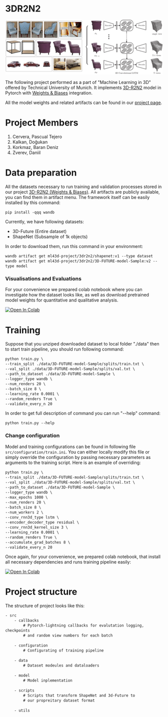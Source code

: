# 3DR2N2
![Overview](overview.png)

The following project performed as a part of "Machine Learning in 3D" offered by Technical University of Munich. It implements [3D-R2N2](http://3d-r2n2.stanford.edu/) model in Pytorch with [Weights & Biases](https://wandb.ai) integration.

All the model weights and related artifacts can be found in our [project page](https://wandb.ai/ml43d-project/3dr2n2).

# Project Members
1. Cervera, Pascual Tejero
2. Kalkan, Doğukan
3. Korkmaz, Baran Deniz
4. Zverev, Daniil

# Data preparation
All the datasets necessary to run training and validation processes stored in our project [3D-R2N2 (Weights & Biases)](https://wandb.ai/ml43d-project/3dr2n2). All artifacts are publicly available, you can find them in artifact menu. The framework itself can be easily installed by this command:  
```shell 
pip install -qqq wandb
```

Currently, we have following datasets:
- 3D-Future (Entire dataset)
- ShapeNet (Subsample of 1k objects)

In order to download them, run this command in your environment:
```shell
wandb artifact get ml43d-project/3dr2n2/shapenet:v1 --type dataset
wandb artifact get ml43d-project/3dr2n2/3D-FUTURE-model-Sample:v2 --type model
```

### Visualisations and Evaluations
For your convenience we prepared colab notebook where you can investigate how the dataset looks like, as well as download pretrained model weights for quantitative and qualitative analysis.  

<a target="_blank" href="https://colab.research.google.com/drive/1XCO8e1KLF6YLCQf4aTOEU7u2m8iPalgp?usp=sharing">
  <img src="https://colab.research.google.com/assets/colab-badge.svg" alt="Open In Colab"/>
</a>

# Training
Suppose that you unziped downloaded dataset to local folder "./data" then to start train pipeline, you should run following command:
```shell
python train.py \
--train_split ./data/3D-FUTURE-model-Sample/splits/train.txt \
--val_split ./data/3D-FUTURE-model-Sample/splits/val.txt \
--path_to_dataset ./data/3D-FUTURE-model-Sample \
--logger_type wandb \
--num_renders 20 \
--batch_size 8 \
--learning_rate 0.0001 \
--random_renders True \
--validate_every_n 20
```

In order to get full description of command you can run "--help" command:
```shell
python train.py --help
```

### Change configuration
Model and training configurations can be found in following file `src/configuration/train.ini`. You can either locally modify this file or simply override the configuration by passing necessary parameters as arguments to the training script. Here is an example of overriding:
```shell
python train.py \
--train_split ./data/3D-FUTURE-model-Sample/splits/train.txt \
--val_split ./data/3D-FUTURE-model-Sample/splits/val.txt \
--path_to_dataset ./data/3D-FUTURE-model-Sample \
--logger_type wandb \
--max_epochs 1000 \
--num_renders 20 \
--batch_size 8 \
--num_workers 2 \
--conv_rnn3d_type lstm \
--encoder_decoder_type residual \
--conv_rnn3d_kernel_size 3 \
--learning_rate 0.0001 \
--random_renders True \
--accumulate_grad_batches 8 \
--validate_every_n 20
```


Once again, for your convenience, we prepared colab notebook, that install all necessary dependencies and runs training pipeline easily:  

<a target="_blank" href="https://colab.research.google.com/drive/1behRYwHKO37E6e2R9TPHtHWLEHbotTah?usp=sharing">
  <img src="https://colab.research.google.com/assets/colab-badge.svg" alt="Open In Colab"/>
</a>

# Project structure 
The structure of project looks like this:
```
- src 
    - callbacks
        # Pytorch-lightning callbacks for evalutation logging, checkpoints 
        # and random view numbers for each batch
        
    - configuration
        # Configurating of training pipeline
        
    - data
        # Dataset modeules and dataloaders
          
    - model
        # Model inplementation 
        
    - scripts
        # Scripts that transform ShapeNet and 3d-Future to
        # our propreitary dataset format 
        
    - utils
```